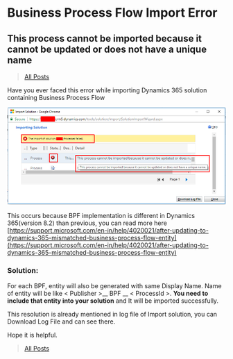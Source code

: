 # Business Process Flow Import Error
## This process cannot be imported because it cannot be updated or does not have a unique name

>[All Posts](https://www.ashishvishwakarma.com/posts/)

Have you ever faced this error while importing Dynamics 365 solution containing Business Process Flow

![Import Solution Error](Import_Solution_Error.png)

This occurs because BPF implementation is different in Dynamics 365(version 8.2) than previous, you can read more here [https://support.microsoft.com/en-in/help/4020021/after-updating-to-dynamics-365-mismatched-business-process-flow-entity](https://support.microsoft.com/en-in/help/4020021/after-updating-to-dynamics-365-mismatched-business-process-flow-entity)

### Solution:

For each BPF, entity will also be generated with same Display Name. Name of entity will be like < Publisher >__ BPF __ < ProcessId >. **You need to include that entity into your solution** and It will be imported successfully.

This resolution is already mentioned in log file of Import solution, you can Download Log File and can see there.

Hope it is helpful.

>[All Posts](https://www.ashishvishwakarma.com/posts/)
